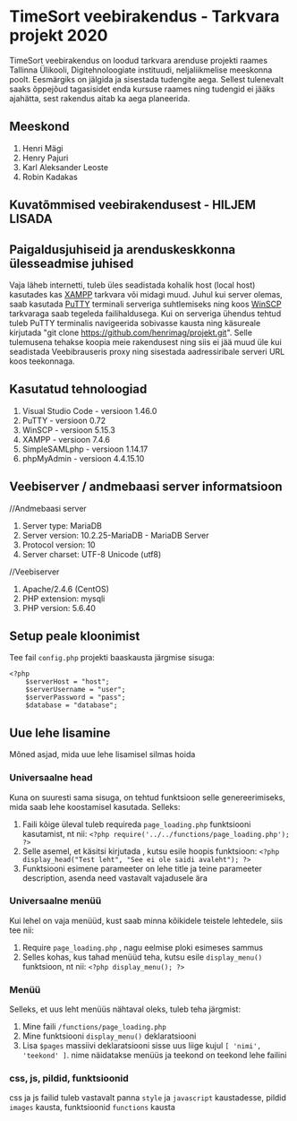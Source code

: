 # TimeSort veebirakendus - Tarkvara projekt 2020 
TimeSort veebirakendus on loodud tarkvara arenduse projekti raames Tallinna Ülikooli, Digitehnoloogiate instituudi, neljaliikmelise meeskonna poolt. Eesmärgiks on jälgida ja sisestada tudengite aega. Sellest tulenevalt saaks õppejõud tagasisidet enda kursuse raames ning tudengid ei jääks ajahätta, sest rakendus aitab ka aega planeerida.

## Meeskond
1) Henri Mägi
2) Henry Pajuri
3) Karl Aleksander Leoste
4) Robin Kadakas

## Kuvatõmmised veebirakendusest - HILJEM LISADA

## Paigaldusjuhiseid ja arenduskeskkonna ülesseadmise juhised
Vaja läheb internetti, tuleb üles seadistada kohalik host (local host) kasutades kas [XAMPP](https://premium.wpmudev.org/blog/setting-up-xampp/) tarkvara või midagi muud. Juhul kui server olemas, saab kasutada [PuTTY](https://www.putty.org/) terminali serveriga suhtlemiseks ning koos [WinSCP](https://winscp.net/eng/download.php) tarkvaraga saab tegeleda failihaldusega. Kui on serveriga ühendus tehtud tuleb PuTTY terminalis navigeerida sobivasse kausta ning käsureale kirjutada "git clone https://github.com/henrimag/projekt.git". Selle tulemusena tehakse koopia meie rakendusest ning siis ei jää muud üle kui seadistada Veebibrauseris proxy ning sisestada aadressiribale serveri URL koos teekonnaga.

## Kasutatud tehnoloogiad
1) Visual Studio Code - versioon 1.46.0
2) PuTTY - versioon 0.72
3) WinSCP - versioon 5.15.3
4) XAMPP - versioon 7.4.6
5) SimpleSAMLphp - versioon 1.14.17
6) phpMyAdmin - versioon 4.4.15.10

## Veebiserver / andmebaasi server informatsioon
//Andmebaasi server
1) Server type: MariaDB
2) Server version: 10.2.25-MariaDB - MariaDB Server
3) Protocol version: 10
4) Server charset: UTF-8 Unicode (utf8) 

//Veebiserver
1) Apache/2.4.6 (CentOS)
2) PHP extension: mysqli
3) PHP version: 5.6.40

## Setup peale kloonimist

Tee fail `config.php` projekti baaskausta järgmise sisuga:
```
<?php
	$serverHost = "host";
	$serverUsername = "user";
	$serverPassword = "pass";
	$database = "database"; 
```


## Uue lehe lisamine

Mõned asjad, mida uue lehe lisamisel silmas hoida

### Universaalne head
Kuna <head></head> on suuresti sama sisuga, on tehtud funktsioon selle genereerimiseks, mida saab lehe koostamisel kasutada. Selleks:
1) Faili kõige üleval tuleb requireda `page_loading.php` funktsiooni kasutamist, nt nii: `<?php require('../../functions/page_loading.php'); ?>`
2) Selle asemel, et käsitsi kirjutada <head></head>, kutsu esile hoopis funktsioon: `<?php display_head("Test leht", "See ei ole saidi avaleht"); ?>`
3) Funktsiooni esimene parameeter on lehe title ja teine parameeter description, asenda need vastavalt vajadusele ära

### Universaalne menüü
Kui lehel on vaja menüüd, kust saab minna kõikidele teistele lehtedele, siis tee nii:
1) Require `page_loading.php` , nagu eelmise ploki esimeses sammus
2) Selles kohas, kus tahad menüüd teha, kutsu esile `display_menu()` funktsioon, nt nii: `<?php display_menu(); ?>`

### Menüü
Selleks, et uus leht menüüs nähtaval oleks, tuleb teha järgmist:
1) Mine faili `/functions/page_loading.php`
2) Mine funktsiooni `display_menu()` deklaratsiooni
3) Lisa `$pages` massiivi deklaratsiooni sisse uus liige kujul `[ 'nimi', 'teekond' ]`. nime näidatakse menüüs ja teekond on teekond lehe failini

### css, js, pildid, funktsioonid
css ja js failid tuleb vastavalt panna `style` ja `javascript` kaustadesse, pildid `images` kausta, funktsioonid `functions` kausta

